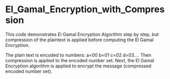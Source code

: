 # El_Gamal_Encryption_with_Compression

This code demonstrates El Gamal Encryption Algorithm step by step, but compression of the plaintext is applied before computing the El Gamal Encryption.

The plain text is encoded to numbers: a=00 b=01 c=02 d=03.... Then compression is applied to the encoded number set. Next, the El Gamal Encryption algorithm is applied to encrypt the message (compressed encoded number set).
